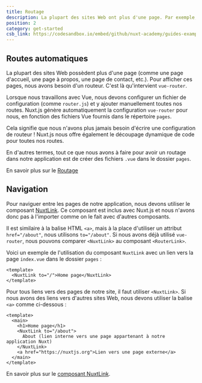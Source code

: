 ```yaml
---
title: Routage
description: La plupart des sites Web ont plus d'une page. Par exemple, une page d'accueil, une page à propos, une page de contact, etc. Pour afficher ces pages, nous avons besoin d'un routeur.
position: 2
category: get-started
csb_link: https://codesandbox.io/embed/github/nuxt-academy/guides-examples/tree/master/01_get_started/02_routing?fontsize=14&hidenavigation=1&theme=dark
---
```


## Routes automatiques

La plupart des sites Web possèdent plus d'une page (comme une page d'accueil, une page à propos, une page de contact, etc.). Pour afficher ces pages, nous avons besoin d'un routeur. C'est là qu'intervient `vue-router`.

Lorsque nous travaillons avec Vue, nous devons configurer un fichier de configuration (comme `router.js`) et y ajouter manuellement toutes nos routes. Nuxt.js génère automatiquement la configuration `vue-router` pour nous, en fonction des fichiers Vue fournis dans le répertoire `pages`.

Cela signifie que nous n'avons plus jamais besoin d'écrire une configuration de routeur ! Nuxt.js nous offre également le découpage dynamique de code pour toutes nos routes.

En d'autres termes, tout ce que nous avons à faire pour avoir un routage dans notre application est de créer des fichiers `.vue` dans le dossier `pages`.

<base-alert type="next">

En savoir plus sur le [Routage](/guides/features/file-system-routing)

</base-alert>

## Navigation

Pour naviguer entre les pages de notre application, nous devons utiliser le composant [NuxtLink](/guides/features/nuxt-components#the-nuxtlink-component). Ce composant est inclus avec Nuxt.js et nous n'avons donc pas à l'importer comme on le fait avec d'autres composants.

Il est similaire à la balise HTML `<a>`, mais à la place d'utiliser un attribut `href="/about"`, nous utilisons `to="/about"`. Si nous avons déjà utilisé `vue-router`, nous pouvons comparer `<NuxtLink>` au composant `<RouterLink>`.

Voici un exemple de l'utilisation du composant `NuxtLink` avec un lien vers la page `index.vue` dans le dossier `pages` :

```html{}[pages/index.vue]
<template>
  <NuxtLink to="/">Home page</NuxtLink>
</template>
```

Pour tous liens vers des pages de notre site, il faut utiliser `<NuxtLink>`. Si nous avons des liens vers d'autres sites Web, nous devons utiliser la balise `<a>` comme ci-dessous :

```html{}[pages/index.vue]
<template>
  <main>
    <h1>Home page</h1>
    <NuxtLink to="/about">
      About (lien interne vers une page appartenant à notre application Nuxt)
    </NuxtLink>
    <a href="https://nuxtjs.org">Lien vers une page externe</a>
  </main>
</template>
```

<app-modal>
  <code-sandbox :src="csb_link"></code-sandbox>
</app-modal>

<base-alert type="next">

En savoir plus sur le [composant NuxtLink](/guides/features/nuxt-components#the-nuxtlink-component).

</base-alert>
